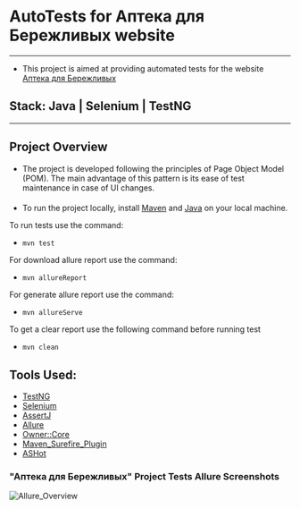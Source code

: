 # AutoTests for Аптека для Бережливых website

---

* This project is aimed at providing automated tests for the website [Аптека для Бережливых](https://aptekaeconom.com/)

## Stack: Java | Selenium | TestNG

---

## Project Overview
* The project is developed following the principles of Page Object Model (POM).
  The main advantage of this pattern is its ease of test maintenance in case of UI changes.
####
* To run the project locally, install 
  [Maven](https://maven.apache.org/download.cgi) and 
  [Java](https://www.java.com/download/ie_manual.jsp) on your local machine.

To run tests use the command:

- `mvn test`

For download allure report use the command:

- `mvn allureReport`

For generate allure report use the command:

- `mvn allureServe`

To get a clear report use the following command before running test

- `mvn clean`

####
## Tools Used:
* [TestNG](https://mvnrepository.com/artifact/org.testng/testng)
* [Selenium](https://mvnrepository.com/artifact/org.seleniumhq.selenium/selenium-java)
* [AssertJ](https://mvnrepository.com/artifact/org.assertj/assertj-core)
* [Allure](https://mvnrepository.com/artifact/io.qameta.allure/allure-testng)
* [Owner::Core](https://mvnrepository.com/artifact/org.aeonbits.owner/owner)
* [Maven_Surefire_Plugin](https://mvnrepository.com/artifact/org.apache.maven.plugins/maven-surefire-plugin)
* [ASHot](https://mvnrepository.com/artifact/ru.yandex.qatools.ashot/ashot)

### "Аптека для Бережливых" Project Tests Allure Screenshots
![Allure_Overview](https://github.com/user-attachments/assets/fa46c27a-814d-40ae-a18d-241a27206801)


